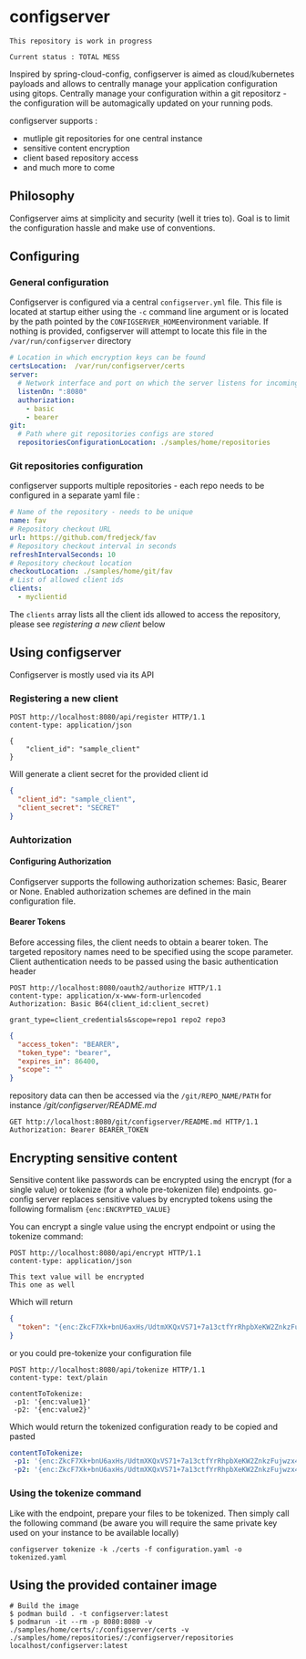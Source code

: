 # configserver

```
This repository is work in progress

Current status : TOTAL MESS
```

Inspired by spring-cloud-config, configserver is aimed as cloud/kubernetes payloads and allows to centrally manage your application configuration using gitops.
Centrally manage your configuration within a git repositorz - the configuration will be automagically updated on your running pods.

configserver supports :

- mutliple git repositories for one central instance
- sensitive content encryption
- client based repository access
- and much more to come

## Philosophy

Configserver aims at simplicity and security (well it tries to). Goal is to limit the configuration hassle and make use of conventions.

## Configuring

### General configuration

Configserver is configured via a central `configserver.yml` file.
This file is located at startup either using the `-c` command line argument or is located by the path pointed by the `CONFIGSERVER_HOME`environment variable.
If nothing is provided, configserver will attempt to locate this file in the `/var/run/configserver` directory

```yaml
# Location in which encryption keys can be found
certsLocation:  /var/run/configserver/certs
server:
  # Network interface and port on which the server listens for incoming HTTP requests
  listenOn: ":8080"
  authorization:
    - basic
    - bearer
git:
  # Path where git repositories configs are stored   
  repositoriesConfigurationLocation: ./samples/home/repositories
```

### Git repositories configuration

configserver supports multiple repositories - each repo needs to be configured in a separate yaml file :

```yaml
# Name of the repository - needs to be unique
name: fav
# Repository checkout URL
url: https://github.com/fredjeck/fav
# Repository checkout interval in seconds
refreshIntervalSeconds: 10
# Repository checkout location
checkoutLocation: ./samples/home/git/fav
# List of allowed client ids
clients:
  - myclientid
```

The `clients` array lists all the client ids allowed to access the repository, please see *registering a new client* below

## Using configserver

Configserver is mostly used via its API

### Registering a new client

```http request
POST http://localhost:8080/api/register HTTP/1.1
content-type: application/json

{
    "client_id": "sample_client"
}
```

Will generate a client secret for the provided client id

```json
{
  "client_id": "sample_client",
  "client_secret": "SECRET"
}
```

### Auhtorization

#### Configuring Authorization

Configserver supports the following authorization schemes: Basic, Bearer or None.
Enabled authorization schemes are defined in the main configuration file.

#### Bearer Tokens

Before accessing files, the client needs to obtain a bearer token.
The targeted repository names need to be specified using the scope parameter.
Client authentication needs to be passed using the basic authentication header
```http request
POST http://localhost:8080/oauth2/authorize HTTP/1.1
content-type: application/x-www-form-urlencoded
Authorization: Basic B64(client_id:client_secret)

grant_type=client_credentials&scope=repo1 repo2 repo3
```

```json
{
  "access_token": "BEARER",
  "token_type": "bearer",
  "expires_in": 86400,
  "scope": ""
}
```

repository data can then be accessed via the `/git/REPO_NAME/PATH` for instance */git/configserver/README.md*

```http request
GET http://localhost:8080/git/configserver/README.md HTTP/1.1
Authorization: Bearer BEARER_TOKEN
```

## Encrypting sensitive content

Sensitive content like passwords can be encrypted using the encrypt (for a single value) or tokenize (for a whole pre-tokenizen file) endpoints.
go-config server replaces sensitive values by encrypted tokens using the following formalism `{enc:ENCRYPTED_VALUE}`

You can encrypt a single value using the encrypt endpoint or using the tokenize command:
```http request
POST http://localhost:8080/api/encrypt HTTP/1.1
content-type: application/json

This text value will be encrypted
This one as well
```

Which will return

```json
{
  "token": "{enc:ZkcF7Xk+bnU6axHs/UdtmXKQxVS71+7a13ctfYrRhpbXeKW2ZnkzFujwzx4IJcAGppgdd9hybsrEXA8YUbB1+CqAFjcQj8Yfzi+HuxV1}"
}
```

or you could pre-tokenize your configuration file
```http request
POST http://localhost:8080/api/tokenize HTTP/1.1
content-type: text/plain

contentToTokenize:
 -p1: '{enc:value1}'
 -p2: '{enc:value2}'
```

Which would return the tokenized configuration ready to be copied and pasted
```yaml
contentToTokenize:
 -p1: '{enc:ZkcF7Xk+bnU6axHs/UdtmXKQxVS71+7a13ctfYrRhpbXeKW2ZnkzFujwzx4IJcAGppgdd9hybsrEXA8YUbB1+CqAFjcQj8Yfzi+HuxV1}'
 -p2: '{enc:ZkcF7Xk+bnU6axHs/UdtmXKQxVS71+7a13ctfYrRhpbXeKW2ZnkzFujwzx4IJcAGppgdd9hybsrEXA8YUbB1+CqAFjcQj8Yfzi+HuxV1}'
```

### Using the tokenize command

Like with the endpoint, prepare your files to be tokenized.
Then simply call the following command (be aware you will require the same private key used on your instance to be available locally)

```shell
configserver tokenize -k ./certs -f configuration.yaml -o tokenized.yaml
```

## Using the provided container image

```shell
# Build the image
$ podman build . -t configserver:latest
$ podmarun -it --rm -p 8080:8080 -v ./samples/home/certs/:/configserver/certs -v ./samples/home/repositories/:/configserver/repositories localhost/configserver:latest
```